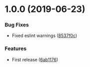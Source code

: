 # 1.0.0 (2019-06-23)


### Bug Fixes

* Fixed eslint warnings ([8537f0c](https://github.com/unlight/onn/commit/8537f0c))


### Features

* First release ([6ab1176](https://github.com/unlight/onn/commit/6ab1176))
